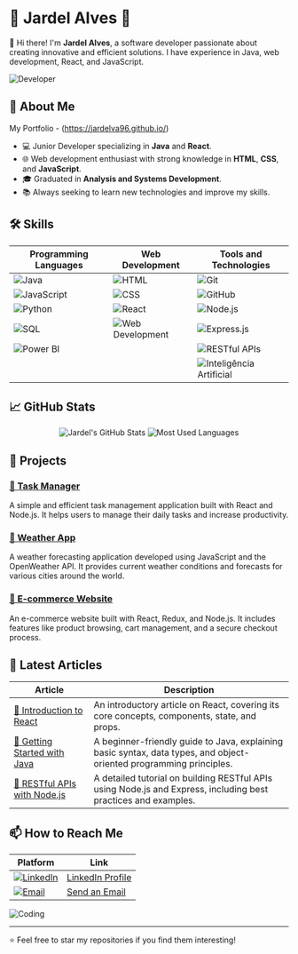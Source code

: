 # 🌟 Jardel Alves 🌟

👋 Hi there! I'm **Jardel Alves**, a software developer passionate about creating innovative and efficient solutions. I have experience in Java, web development, React, and JavaScript.

![Developer](https://media.giphy.com/media/13HgwGsXF0aiGY/giphy.gif)

## 🚀 About Me
My Portfolio - (https://jardelva96.github.io/)

- 💻 Junior Developer specializing in **Java** and **React**.
- 🌐 Web development enthusiast with strong knowledge in **HTML**, **CSS**, and **JavaScript**.
- 🎓 Graduated in **Analysis and Systems Development**.
- 📚 Always seeking to learn new technologies and improve my skills.

## 🛠️ Skills

| Programming Languages | Web Development | Tools and Technologies |
|-----------------------|-----------------|------------------------|
| ![Java](https://img.shields.io/badge/Java-ED8B00?style=for-the-badge&logo=java&logoColor=white) | ![HTML](https://img.shields.io/badge/HTML5-E34F26?style=for-the-badge&logo=html5&logoColor=white) | ![Git](https://img.shields.io/badge/Git-F05032?style=for-the-badge&logo=git&logoColor=white) |
| ![JavaScript](https://img.shields.io/badge/JavaScript-F7DF1E?style=for-the-badge&logo=javascript&logoColor=black) | ![CSS](https://img.shields.io/badge/CSS3-1572B6?style=for-the-badge&logo=css3&logoColor=white) | ![GitHub](https://img.shields.io/badge/GitHub-181717?style=for-the-badge&logo=github&logoColor=white) |
| ![Python](https://img.shields.io/badge/Python-3776AB?style=for-the-badge&logo=python&logoColor=white) | ![React](https://img.shields.io/badge/React-20232A?style=for-the-badge&logo=react&logoColor=61DAFB) | ![Node.js](https://img.shields.io/badge/Node.js-339933?style=for-the-badge&logo=nodedotjs&logoColor=white) |
| ![SQL](https://img.shields.io/badge/SQL-336791?style=for-the-badge&logo=postgresql&logoColor=white) | ![Web Development](https://img.shields.io/badge/Web_Development-61DAFB?style=for-the-badge&logo=web&logoColor=white) | ![Express.js](https://img.shields.io/badge/Express.js-000000?style=for-the-badge&logo=express&logoColor=white) |
| ![Power BI](https://img.shields.io/badge/Power_BI-F2C811?style=for-the-badge&logo=powerbi&logoColor=black) | | ![RESTful APIs](https://img.shields.io/badge/REST-25D366?style=for-the-badge&logo=rest&logoColor=white) |
| | | ![Inteligência Artificial](https://img.shields.io/badge/AI-007ACC?style=for-the-badge&logo=ai&logoColor=white) |


## 📈 GitHub Stats

<div align="center">
  <img src="https://github-readme-stats.vercel.app/api?username=jardelva96&show_icons=true&theme=radical" alt="Jardel's GitHub Stats" />
  <img src="https://github-readme-stats.vercel.app/api/top-langs/?username=jardelva96&layout=compact&theme=radical" alt="Most Used Languages" />
</div>

## 🌱 Projects

### [🔹 Task Manager](https://github.com/jardelva96/task-manager)
A simple and efficient task management application built with React and Node.js. It helps users to manage their daily tasks and increase productivity.

### [🔹 Weather App](https://github.com/jardelva96/weather-app)
A weather forecasting application developed using JavaScript and the OpenWeather API. It provides current weather conditions and forecasts for various cities around the world.

### [🔹 E-commerce Website](https://github.com/jardelva96/e-commerce-website)
An e-commerce website built with React, Redux, and Node.js. It includes features like product browsing, cart management, and a secure checkout process.

## 📝 Latest Articles

| Article | Description |
|---------|-------------|
| [📄 Introduction to React](https://github.com/jardelva96/introduction-to-react) | An introductory article on React, covering its core concepts, components, state, and props. |
| [📄 Getting Started with Java](https://github.com/jardelva96/Getting-Started-with-Java) | A beginner-friendly guide to Java, explaining basic syntax, data types, and object-oriented programming principles. |
| [📄 RESTful APIs with Node.js](https://link-to-article.com) | A detailed tutorial on building RESTful APIs using Node.js and Express, including best practices and examples. |

## 📫 How to Reach Me

| Platform | Link |
|----------|------|
| [![LinkedIn](https://img.shields.io/badge/LinkedIn-0077B5?style=for-the-badge&logo=linkedin&logoColor=white)](https://www.linkedin.com/in/jardel-va96/) | [LinkedIn Profile](https://www.linkedin.com/in/jardel-va96/) |
| [![Email](https://img.shields.io/badge/Email-D14836?style=for-the-badge&logo=gmail&logoColor=white)](mailto:jardel.va96@gmail.com) | [Send an Email](mailto:jardel.va96@gmail.com) |

![Coding](https://media.giphy.com/media/L8K62iTDkzGX6/giphy.gif)

---

⭐️ Feel free to star my repositories if you find them interesting!
